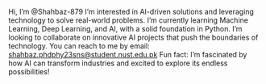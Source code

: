 Hi, I’m @Shahbaz-879
I’m interested in AI-driven solutions and leveraging technology to solve real-world problems.
I’m currently learning Machine Learning, Deep Learning, and AI, with a solid foundation in Python.
I’m looking to collaborate on innovative AI projects that push the boundaries of technology.
You can reach to me by email: shahbaz.phdphy23sns@student.nust.edu.pk 
Fun fact: I’m fascinated by how AI can transform industries and excited to explore its endless possibilities!
